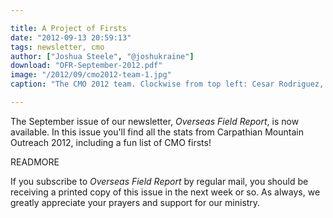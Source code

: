 ```yaml
---

title: A Project of Firsts
date: "2012-09-13 20:59:13"
tags: newsletter, cmo
author: ["Joshua Steele", "@joshukraine"]
download: "OFR-September-2012.pdf"
image: "/2012/09/cmo2012-team-1.jpg"
caption: "The CMO 2012 team. Clockwise from top left: Cesar Rodriguez, Jonathan Steele, David Steininger, Phillip Payne, Jacob Bruce, Nathan Day, Joshua Steele, and Jessie Beal."

---
```


The September issue of our newsletter, *Overseas Field Report*, is now available. In this issue you'll find all the stats from Carpathian Mountain Outreach 2012, including a fun list of CMO firsts!

READMORE

If you subscribe to *Overseas Field Report* by regular mail, you should be receiving a printed copy of this issue in the next week or so. As always, we greatly appreciate your prayers and support for our ministry.

